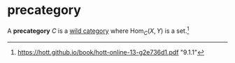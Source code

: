 # precategory

A **precategory** $C$ is a
[wild category](./wild-category.md) where
$\text{Hom}_C(X, Y)$ is a set.[^1]

[^1]: https://hott.github.io/book/hott-online-13-g2e736d1.pdf "9.1.1"
